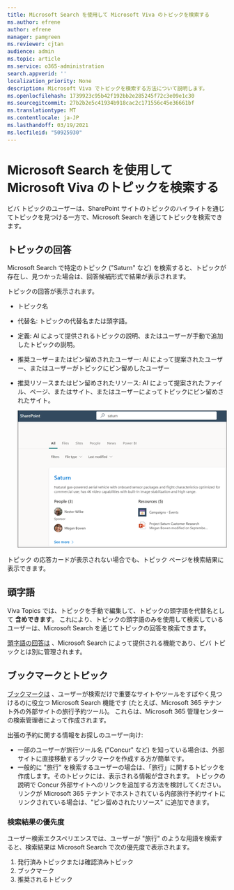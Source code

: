 ```yaml
---
title: Microsoft Search を使用して Microsoft Viva のトピックを検索する
ms.author: efrene
author: efrene
manager: pamgreen
ms.reviewer: cjtan
audience: admin
ms.topic: article
ms.service: o365-administration
search.appverid: ''
localization_priority: None
description: Microsoft Viva でトピックを検索する方法について説明します。
ms.openlocfilehash: 1739923c95b42f192bb2e285245f72c3e09e1c30
ms.sourcegitcommit: 27b2b2e5c41934b918cac2c171556c45e36661bf
ms.translationtype: MT
ms.contentlocale: ja-JP
ms.lasthandoff: 03/19/2021
ms.locfileid: "50925930"
---
```

# <a name="use-microsoft-search-to-find-topics-in-microsoft-viva-topics"></a>Microsoft Search を使用して Microsoft Viva のトピックを検索する

ビバ トピックのユーザーは、SharePoint サイトのトピックのハイライトを通じてトピックを見つける一方で、Microsoft Search を通じてトピックを検索できます。 

## <a name="topic-answer"></a>トピックの回答

Microsoft Search で特定のトピック ("Saturn" など) を検索すると、トピックが存在し、見つかった場合は、回答候補形式で結果が表示されます。

トピックの回答が表示されます。
- トピック名
- 代替名: トピックの代替名または頭字語。
- 定義: AI によって提供されるトピックの説明、またはユーザーが手動で追加したトピックの説明。
- 推奨ユーザーまたはピン留めされたユーザー: AI によって提案されたユーザー、またはユーザーがトピックにピン留めしたユーザー
- 推奨リソースまたはピン留めされたリソース: AI によって提案されたファイル、ページ、またはサイト、またはユーザーによってトピックにピン留めされたサイト。 

   ![検索のトピック](../media/knowledge-management/search-topic-answer.png) 

トピック の応答カードが表示されない場合でも、トピック ページを検索結果に表示できます。


## <a name="acronyms"></a>頭字語

Viva Topics では、トピックを手動で編集して、トピックの頭字語を代替名として <b>含めできます</b>。 これにより、トピックの頭字語のみを使用して検索しているユーザーは、Microsoft Search を通じてトピックの回答を検索できます。

[頭字語の回答は](/microsoftsearch/manage-acronyms) 、Microsoft Search によって提供される機能であり、ビバ トピックとは別に管理されます。

## <a name="bookmarks-and-topics"></a>ブックマークとトピック

[ブックマークは](/microsoftsearch/manage-bookmarks) 、ユーザーが検索だけで重要なサイトやツールをすばやく見つけるのに役立つ Microsoft Search 機能です (たとえば、Microsoft 365 テナント外の外部サイトの旅行予約ツール)。 これらは、Microsoft 365 管理センターの検索管理者によって作成されます。 

出張の予約に関する情報をお探しのユーザー向け:

- 一部のユーザーが旅行ツール名 ("Concur" など) を知っている場合は、外部サイトに直接移動するブックマークを作成する方が簡単です。
- 一般的に "旅行" を検索するユーザーの場合は、「旅行」に関するトピックを作成します。そのトピックには、表示される情報が含されます。 トピックの説明で Concur 外部サイトへのリンクを追加する方法を検討してください。 リンクが Microsoft 365 テナントでホストされている内部旅行予約サイトにリンクされている場合は、"ピン留めされたリソース" に追加できます。
 
### <a name="search-results-priority"></a>検索結果の優先度 
 
ユーザー検索エクスペリエンスでは、ユーザーが "旅行" のような用語を検索すると、検索結果は Microsoft Search で次の優先度で表示されます。
1. 発行済みトピックまたは確認済みトピック 
2. ブックマーク
3. 推奨されるトピック